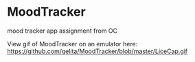 # MoodTracker
mood tracker app assignment from OC

View gif of MoodTracker on an emulator here: 
https://github.com/gelita/MoodTracker/blob/master/LiceCap.gif
